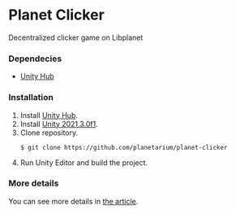 # Planet Clicker

Decentralized clicker game on Libplanet

### Dependecies

 - [Unity Hub]

### Installation

 1. Install [Unity Hub].
 2. Install [Unity 2021.3.0f1].
 3. Clone repository.
    ```
    $ git clone https://github.com/planetarium/planet-clicker
    ```
 4. Run Unity Editor and build the project.

[Unity Hub]: https://unity3d.com/get-unity/download
[Unity 2021.3.0f1]: https://unity3d.com/unity/whats-new/2021.3.0

### More details

You can see more details in [the article](./EXAMPLE.md).
